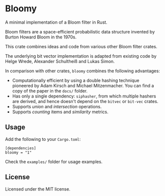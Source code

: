 # Bloomy

A minimal implementation of a Bloom filter in Rust.

Bloom filters are a space-efficient probabilistic data structure invented by
Burton Howard Bloom in the 1970s.

This crate combines ideas and code from various other Bloom filter
crates.

The underlying bit vector implementation is adapted from existing code by
Helge Wrede, Alexander Schultheiß and Lukas Simon.

In comparison with other crates, `bloomy` combines the following advantages:
* Computationally efficient by using a double hashing technique pioneered
by Adam Kirsch and Michael Mitzenmacher. You can find a copy of the paper in
the `docs/` folder.
* Has only a single dependency: `siphasher`, from which multiple hashers are
derived, and hence doesn't depend on the `bitvec` or `bit-vec` crates.
* Supports *union* and *intersection* operations.
* Supports *counting* items and *similarity* metrics.

Usage
-----
Add the following to your `Cargo.toml`:

    [dependencies]
    bloomy = "1"

Check the `examples/` folder for usage examples.

License
-------
Licensed under the MIT license.
